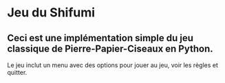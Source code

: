 # Jeu du Shifumi 

## Ceci est une implémentation simple du jeu classique de Pierre-Papier-Ciseaux en Python.
Le jeu inclut un menu avec des options pour jouer au jeu, voir les règles et quitter.
